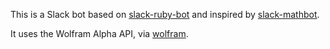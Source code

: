 This is a Slack bot based on [slack-ruby-bot](https://github.com/dblock/slack-ruby-bot) and inspired by [slack-mathbot](https://github.com/dblock/slack-mathbot).

It uses the Wolfram Alpha API, via [wolfram](https://github.com/cldwalker/wolfram).